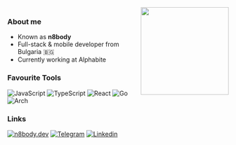 <img align='right' src='https://user-images.githubusercontent.com/5713670/87202985-820dcb80-c2b6-11ea-9f56-7ec461c497c3.gif' width='200'>

<div>
<h3>About me</h3>

<ul>
  <li>Known as <b>n8body</b></li>
  <li>Full-stack & mobile developer from Bulgaria 🇧🇬</li>
  <li>Currently working at Alphabite</li>
</ul>
</div>

<div>
  <h3>Favourite Tools</h3>
  <p>
    <img src="https://img.shields.io/badge/JavaScript-black?style=for-the-badge&amp;logo=javascript" alt="JavaScript">
    <img src="https://img.shields.io/badge/TypeScript-black?style=for-the-badge&amp;logo=typescript" alt="TypeScript">
    <img src="https://img.shields.io/badge/React-black?style=for-the-badge&amp;logo=react" alt="React">
    <img src="https://img.shields.io/badge/Go-black?style=for-the-badge&logo=go" alt="Go">
    <img src="https://img.shields.io/badge/Arch%20(i%20use%20arch%20btw)-black?style=for-the-badge&logo=archlinux" alt="Arch">
  </p>
</div>

<div>
  <h3>Links</h3>
  <p>
    <a href="https://n8body.dev/"><img src="https://img.shields.io/badge/n8body.dev-black?style=for-the-badge&logo=torbrowser" alt="n8body.dev"></a>
    <a href="https://t.me/n8body"><img src="https://img.shields.io/badge/Telegram-black?style=for-the-badge&logo=telegram" alt="Telegram"></a>
    <a href="https://www.linkedin.com/in/ruslan-shamsutdinov-dev/"><img src="https://img.shields.io/badge/Linkedin-black?style=for-the-badge&logo=linkedin" alt="Linkedin"></a>
  </p>
</div>
